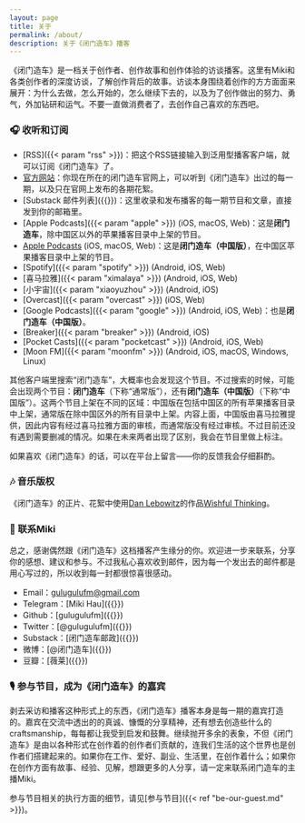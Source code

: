 ```yaml
---
layout: page
title: 关于
permalink: /about/
description: 关于《闭门造车》播客
---
```


《闭门造车》是一档关于创作者、创作故事和创作体验的访谈播客。这里有Miki和各类创作者的深度访谈，了解创作背后的故事。访谈本身围绕着创作的方方面面来展开：为什么去做，怎么开始的，怎么继续下去的，以及为了创作做出的努力、勇气，外加钻研和运气。不要一直做消费者了，去创作自己喜欢的东西吧。

### 🎧 收听和订阅
- [RSS]({{< param "rss" >}})：把这个RSS链接输入到泛用型播客客户端，就可以订阅《闭门造车》了。
- [官方网站](gulugulufm.github.com)：你现在所在的闭门造车官网上，可以听到《闭门造车》出过的每一期，以及只在官网上发布的各期花絮。
- [Substack 邮件列表]({{<param substack>}})：这里收录和发布播客的每一期节目和文章，直接发到你的邮箱里。
- [Apple Podcasts]({{< param "apple" >}}) (iOS, macOS, Web)：这是**闭门造车**，除中国区以外的苹果播客目录中上架的节目。
- [Apple Podcasts](https://podcasts.apple.com/us/podcast/%E9%97%AD%E9%97%A8%E9%80%A0%E8%BD%A6-%E4%B8%AD%E5%9B%BD%E7%89%88/id1525544698) (iOS, macOS, Web)：这是**闭门造车（中国版）**，在中国区苹果播客目录中上架的节目。
- [Spotify]({{< param "spotify" >}}) (Android, iOS, Web)
- [喜马拉雅]({{< param "ximalaya" >}}) (Android, iOS, Web)
- [小宇宙]({{< param "xiaoyuzhou" >}}) (Android, iOS)
- [Overcast]({{< param "overcast" >}}) (iOS, Web)
- [Google Podcasts]({{< param "google" >}}) (Android, iOS, Web)：也是**闭门造车（中国版）**。
- [Breaker]({{< param "breaker" >}}) (Android, iOS)
- [Pocket Casts]({{< param "pocketcast" >}}) (Android, iOS, Web)
- [Moon FM]({{< param "moonfm" >}}) (Android, iOS, macOS, Windows, Linux)

其他客户端里搜索“闭门造车”，大概率也会发现这个节目。不过搜索的时候，可能会出现两个节目：**闭门造车**（下称“通常版”），还有**闭门造车（中国版）**（下称“中国版”）。这两个节目上架在不同的区域：中国版在包括中国区的所有苹果播客目录中上架，通常版在除中国区外的所有目录中上架。内容上面，中国版由喜马拉雅提供，因此内容有经过喜马拉雅方面的审核，而通常版没有经过审核。不过目前还没有遇到需要删减的情况。如果在未来两者出现了区别，我会在节目里做上标注。

如果喜欢《闭门造车》的话，可以在平台上留言——你的反馈我会仔细斟酌。

### 🎶 音乐版权
《闭门造车》的正片、花絮中使用[Dan Lebowitz](https://www.lebomusic.com/)的作品[Wishful Thinking](https://www.youtube.com/watch?v=KQhhe_xDEuM)。

### 👋 联系Miki

总之，感谢偶然跟《闭门造车》这档播客产生缘分的你。欢迎进一步来联系，分享你的感想、建议和参与。不过我私心喜欢收到邮件，因为每一个发出去的邮件都是用心写过的，所以收到每一封都很惊喜很感动。

- Email：[gulugulufm@gmail.com](mailto:gulugulufm@gmail.com)
- Telegram：[Miki Hau]({{<param telegram>}})
- Github：[gulugulufm]({{<param github>}})
- Twitter：[@gulugulufm]({{<param twitter>}})
- Substack：[闭门造车邮政]({{<param substack>}})
- 微博：[@闭门造车]({{<param weibo>}})
- 豆瓣：[薇莱]({{<param douban>}})

### 🎙️ 参与节目，成为《闭门造车》的嘉宾
剥去采访和播客这种形式上的东西，《闭门造车》播客本身是每一期的嘉宾打造的。嘉宾在交流中透出的的真诚、慷慨的分享精神，还有想去创造些什么的craftsmanship，每每都让我受到启发和鼓舞。继续抛开多余的表象，不但《闭门造车》是由以各种形式在创作着的创作者们贡献的，连我们生活的这个世界也是创作者们搭建起来的。如果你在工作、爱好、副业、生活里，在创作着什么；如果你在创作方面有故事、经验、见解，想跟更多的人分享，请一定来联系闭门造车的主播Miki。

参与节目相关的执行方面的细节，请见[参与节目]({{< ref "be-our-guest.md" >}})。